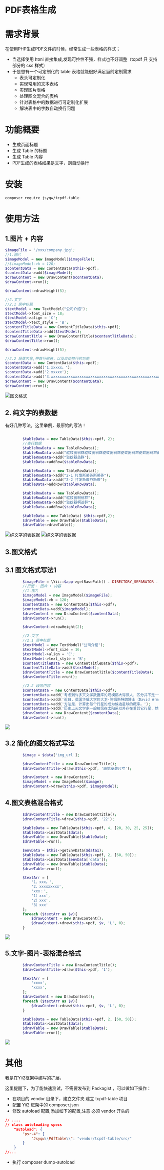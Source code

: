 # PDF表格生成

# 需求背景

在使用PHP生成PDF文件的时候，经常生成一些表格的样式；

* 当选择使用 html 直接集成,发现可控性不强，样式也不好调整（tcpdf 只 支持部分的 css 样式）
* 于是想有一个可定制化的 table 表格就能很好满足当前定制需求
    - 表头可定制化
    - 实现常用的文本表格
    - 实现图片表格
    - 处理图文混合的表格
    - 针对表格中的数据进行可定制化扩展
    - 解决表中的字数自动换行问题
 

# 功能概要   
    
* 生成页面标题
* 生成 Table 的标题
* 生成 Table 内容
* PDF生成的表格如果是文字，则自动换行


# 安装

    composer require jsyqw/tcpdf-table
    
    
# 使用方法

## 1.图片 + 内容
```php
$imageFile = '/xxx/company.jpg';
//1.图片
$imageModel = new ImageModel($imageFile);
//$imageModel->h = 120;
$contentData = new ContentData($this->pdf);
$contentData->add($imageModel);
$drawContent = new DrawContent($contentData);
$drawContent->run();

$drawContent->drawHeight(5);

//2.文字
//2.1 居中标题
$textModel = new TextModel("公司介绍");
$textModel->font_size = 18;
$textModel->align = 'C';
$textModel->text_style = 'B';
$contentTitleData = new ContentTitleData($this->pdf);
$contentTitleData->add($textModel);
$drawContentTitle = new DrawContentTitle($contentTitleData);
$drawContentTitle->run();

$drawContent->drawHeight(5);

//2.2 段落内容,带首行缩进，以及自动换行的功能
$contentData = new ContentData($this->pdf);
$contentData->add('1.xxxxx。');
$contentData->add('2.xxxxx');
$contentData->add('3.xxxxxxxxxxxxxxxxxxxxxxxxxxxxxxxxxxxxxxxxxxxxxxxxxxxxxxx');
$drawContent = new DrawContent($contentData);
$drawContent->run();

```
![图文格式](https://github.com/jasonyqwang/tcpdf-table/blob/master/docs/图文格式.png)

## 2. 纯文字的表数据
有好几种写法，这里举例，最原始的写法！
```php

        $tableData = new TableData($this->pdf, 2);
        //表行数据
        $tableRowData = new TableRowData();
        $tableRowData->add("驱蚊器翁群驱蚊器翁群驱蚊器翁群驱蚊器翁群驱蚊器翁群驱蚊器翁群驱蚊器翁群驱蚊器翁群驱蚊器翁群驱蚊器翁群驱蚊器翁群驱蚊器翁群驱蚊器翁群驱蚊器翁群驱蚊器翁群驱蚊器翁群驱蚊器翁群驱蚊器翁群");
        $tableRowData->add("驱蚊器翁群");
        $tableData->addRow($tableRowData);

        $tableRowData = new TableRowData();
        $tableRowData->add("2-1 打发斯蒂芬斯蒂芬");
        $tableRowData->add("2-2 打发斯蒂芬斯蒂");
        $tableData->addRow($tableRowData);

        $tableRowData = new TableRowData();
        $tableRowData->add("驱蚊器啊翁群");
        $tableRowData->add("驱蚊器啊翁群");
        $tableData->addRow($tableRowData);

        $tableData = new TableData( $this->pdf,2);
        $drawTable = new DrawTable($tableData);
        $drawTable->drawTable();
```
![纯文字的表数据](https://github.com/jasonyqwang/tcpdf-table/blob/master/docs/table1.png)
![纯文字的表数据](https://github.com/jasonyqwang/tcpdf-table/blob/master/docs/table2.png)

## 3.图文格式
## 3.1 图文格式写法1
```php
        $imageFile = \Yii::$app->getBasePath() . DIRECTORY_SEPARATOR . 'xxx/test.jpeg';
        //页面： 图片 + 内容
        //1.图片
        $imageModel = new ImageModel($imageFile);
        $imageModel->h = 120;
        $contentData = new ContentData($this->pdf);
        $contentData->add($imageModel);
        $drawContent = new DrawContent($contentData);
        $drawContent->run();

        $drawContent->drawHeight(2);

        //2.文字
        //2.1 居中标题
        $textModel = new TextModel("公司介绍");
        $textModel->font_size = 16;
        $textModel->align = 'C';
        $textModel->text_style = 'B';
        $contentTitleData = new ContentTitleData($this->pdf);
        $contentTitleData->add($textModel);
        $drawContentTitle = new DrawContentTitle($contentTitleData);
        $drawContentTitle->run();

        //2.2 段落内容
        $contentData = new ContentData($this->pdf);
        $contentData->add('考虑到许多天文学数据库的规模都大得惊人，区分并不是一件简单的事，但是，人工智能算法给此事带来前所未有的希望。');
        $contentData->add('近日，英国华威大学的大卫·阿姆斯特朗博士（David Armstrong）领导的研究团队开发了一项新的机器学习算法，从美国航空航天局（NASA）的陈旧数据中，识别出太阳系外的行星。他们确认了50颗系外行星的存在，从海王星大小的气体巨行星到比地球还小的岩石世界，无所不包。');
        $contentData->add('方法是，计算出每个行星的成为候选星球的概率。');
        $contentData->add('历史上天文学家一般相信在太阳系以外存在着其它行星，然而它们的普遍程度和性质则是一个谜。直至1990年代人类才首次确认系外行星的存在，而自2002年起每年都有超过20个新发现的系外行星。');
        $drawContent = new DrawContent($contentData);
        $drawContent->run();
```
![](https://github.com/jasonyqwang/tcpdf-table/blob/master/docs/简化图文格式.png) 
 
## 3.2 简化的图文格式写法
```php
        $image = $data['img_url'];

        $drawContentTitle = new DrawContentTitle();
        $drawContentTitle->draw($this->pdf, '底坑安装尺寸');

        $drawContent = new DrawContent();
        $imageModel = new ImageModel($image);
        $drawContent->draw($this->pdf, $imageModel);
```

## 4.图文表格混合格式
```php
        $drawContentTitle = new DrawContentTitle();
        $drawContentTitle->draw($this->pdf, '22');

        $tableData = new TableData($this->pdf, 4, [20, 30, 25, 25]);
        $tableData->initData($data);
        $drawTable = new DrawTable($tableData);
        $drawTable->run();

        $envData = $this->getEnvData($data1);
        $tableData = new TableData($this->pdf, 2, [50, 50]);
        $tableData->initData($envData['data']);
        $drawTable = new DrawTable($tableData);
        $drawTable->run();

        $textArr = [
            '1、xxx。',
            '2、xxxxxxxxx',
            'xxx：',
            '1）xxx',
            '2）xxx',
            '3）xxx'
        ];
        foreach ($textArr as $v){
            $drawContent = new DrawContent();
            $drawContent->draw($this->pdf, $v, 'L', 0);
        }
```
![](https://github.com/jasonyqwang/tcpdf-table/blob/master/docs/图文表格混合格式.png) 

## 5.文字-图片-表格混合格式
```php
        $drawContentTitle = new DrawContentTitle();
        $drawContentTitle->draw($this->pdf, '1');

        $textArr = [
            'xxxx',
            'xxxx',
        ];
        $drawContent = new DrawContent();
        foreach ($textArr as $v){
            $drawContent->draw($this->pdf, $v, 'L', 0);
        }

        $tableData = new TableData($this->pdf, 2, [50, 50]);
        $tableData->initData($data);
        $drawTable = new DrawTable($tableData);
        $drawTable->run();
``` 
![](https://github.com/jasonyqwang/tcpdf-table/blob/master/docs/文字-图片-表格混合格式.png)    
    
# 其他
    
我是在Yii2框架中编写的扩展，

这里提醒下，为了能快速测试，不需要发布到 Packagist ，可以做如下操作：
* 在项目的 vendor 目录下，建立文件夹  建立 tcpdf-table 项目
* 配置 Yii2 框架中的 composer.json
* 修改 autoload 配置,添加如下的配置,注意 必须 vendor 开头的
```json
// ....  
// class autoloading specs
    "autoload": {
        "psr-4": {
            "Jsyqw\\PdfTable\\": "vendor/tcpdf-table/src/"
        }
    }
//...
```
*  执行 composer dump-autoload
